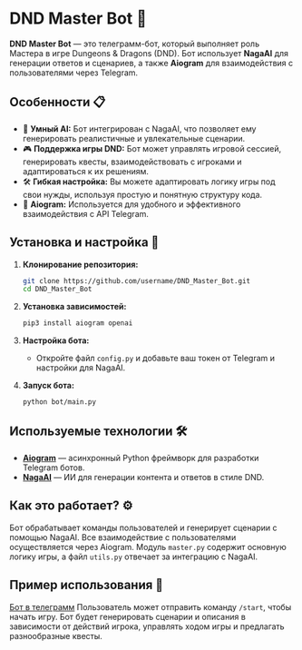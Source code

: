 # DND Master Bot 🎲

**DND Master Bot** — это телеграмм-бот, который выполняет роль Мастера в игре Dungeons & Dragons (DND). Бот использует **NagaAI** для генерации ответов и сценариев, а также **Aiogram** для взаимодействия с пользователями через Telegram.

## Особенности 📋

- 🤖 **Умный AI:** Бот интегрирован с NagaAI, что позволяет ему генерировать реалистичные и увлекательные сценарии.
- 🎮 **Поддержка игры DND:** Бот может управлять игровой сессией, генерировать квесты, взаимодействовать с игроками и адаптироваться к их решениям.
- 🛠 **Гибкая настройка:** Вы можете адаптировать логику игры под свои нужды, используя простую и понятную структуру кода.
- 📱 **Aiogram:** Используется для удобного и эффективного взаимодействия с API Telegram.

## Установка и настройка 🚀

1. **Клонирование репозитория:**
    ```bash
    git clone https://github.com/username/DND_Master_Bot.git
    cd DND_Master_Bot
    ```

2. **Установка зависимостей:**
    ```bash
    pip3 install aiogram openai
    ```

3. **Настройка бота:**
   - Откройте файл `config.py` и добавьте ваш токен от Telegram и настройки для NagaAI.

4. **Запуск бота:**
    ```bash
    python bot/main.py
    ```

## Используемые технологии 🛠

- **[Aiogram](https://github.com/aiogram/aiogram)** — асинхронный Python фреймворк для разработки Telegram ботов.
- **[NagaAI](https://naga.ac/)** — ИИ для генерации контента и ответов в стиле DND.
  
## Как это работает? ⚙️

Бот обрабатывает команды пользователей и генерирует сценарии с помощью NagaAI. Все взаимодействие с пользователями осуществляется через Aiogram. Модуль `master.py` содержит основную логику игры, а файл `utils.py` отвечает за интеграцию с NagaAI.

## Пример использования 🎉
[Бот в телеграмм](https://t.me/DND123_bot)
Пользователь может отправить команду `/start`, чтобы начать игру. Бот будет генерировать сценарии и описания в зависимости от действий игрока, управлять ходом игры и предлагать разнообразные квесты.
